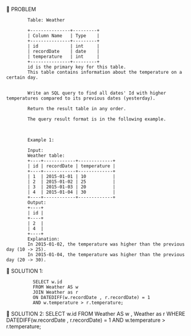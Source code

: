 

:round_pushpin: PROBLEM

            Table: Weather

            +---------------+---------+
            | Column Name   | Type    |
            +---------------+---------+
            | id            | int     |
            | recordDate    | date    |
            | temperature   | int     |
            +---------------+---------+
            id is the primary key for this table.
            This table contains information about the temperature on a certain day.


            Write an SQL query to find all dates' Id with higher temperatures compared to its previous dates (yesterday).

            Return the result table in any order.

            The query result format is in the following example.



            Example 1:

            Input: 
            Weather table:
            +----+------------+-------------+
            | id | recordDate | temperature |
            +----+------------+-------------+
            | 1  | 2015-01-01 | 10          |
            | 2  | 2015-01-02 | 25          |
            | 3  | 2015-01-03 | 20          |
            | 4  | 2015-01-04 | 30          |
            +----+------------+-------------+
            Output: 
            +----+
            | id |
            +----+
            | 2  |
            | 4  |
            +----+
            Explanation: 
            In 2015-01-02, the temperature was higher than the previous day (10 -> 25).
            In 2015-01-04, the temperature was higher than the previous day (20 -> 30).



:round_pushpin: SOLUTION 1:


              SELECT w.id 
              FROM Weather AS w
              JOIN Weather as r 
              ON DATEDIFF(w.recordDate , r.recordDate) = 1
              AND w.temperature > r.temperature;


:round_pushpin: SOLUTION 2:
            SELECT w.id 
            FROM Weather AS w , Weather as r 
            WHERE DATEDIFF(w.recordDate , r.recordDate) = 1
            AND w.temperature > r.temperature;



